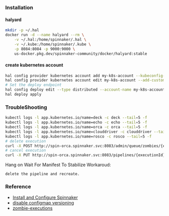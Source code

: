 ### Installation
#### halyard
```bash
mkdir -p ~/.hal
docker run -d --name halyard --rm \
    -v ~/.hal:/home/spinnaker/.hal \
    -v ~/.kube:/home/spinnaker/.kube \
    -p 8084:8084 -p 9000:9000 \
    us-docker.pkg.dev/spinnaker-community/docker/halyard:stable
```

#### create kubernetes account
```bash
hal config provider kubernetes account add my-k8s-account --kubeconfig-file my-kube-config --context my-context
hal config provider kubernetes account edit my-k8s-account --add-custom-resource SparkApplication
# Set the deploy endpoint
hal config deploy edit --type distributed --account-name my-k8s-account
hal deploy apply
```

### TroubleShooting
```bash
kubectl logs -l app.kubernetes.io/name=deck -c deck --tail=5 -f
kubectl logs -l app.kubernetes.io/name=echo -c echo --tail=5 -f
kubectl logs -l app.kubernetes.io/name=orca -c orca --tail=5 -f
kubectl logs -l app.kubernetes.io/name=clouddriver -c clouddriver --tail=5 -f
kubectl logs -l app.kubernetes.io/name=rosco -c rosco --tail=5 -f
# delete execution
curl -X POST http://spin-orca.spinnaker.svc:8083/admin/queue/zombies/{executionId}:kill
# cancel execution
curl -X PUT http://spin-orca.spinnaker.svc:8083/pipelines/{executionId}/cancel
```
Hang on Wait For Manifest To Stabilize
Workaroud:
```
delete the pipeline and recreate.
```

### Reference
* [Install and Configure Spinnaker](https://spinnaker.io/setup/install/)
* [disable configmap versioning](https://spinnaker.io/reference/providers/kubernetes-v2/#strategy)
* [zombie-executions](https://spinnaker.io/guides/runbooks/orca-zombie-executions/)
